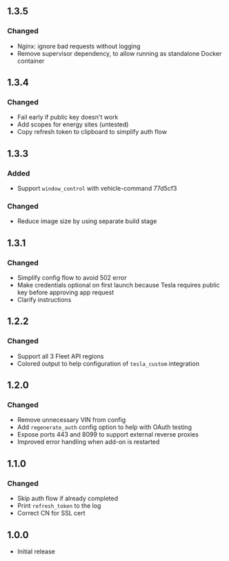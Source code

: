 <!-- https://developers.home-assistant.io/docs/add-ons/presentation#keeping-a-changelog -->

## 1.3.5

### Changed

- Nginx: ignore bad requests without logging
- Remove supervisor dependency, to allow running as standalone Docker container

## 1.3.4

### Changed

- Fail early if public key doesn't work
- Add scopes for energy sites (untested)
- Copy refresh token to clipboard to simplify auth flow

## 1.3.3

### Added

- Support `window_control` with vehicle-command 77d5cf3

### Changed

- Reduce image size by using separate build stage

## 1.3.1

### Changed

- Simplify config flow to avoid 502 error
- Make credentials optional on first launch because Tesla requires public key before approving app request
- Clarify instructions

## 1.2.2

### Changed

- Support all 3 Fleet API regions
- Colored output to help configuration of `tesla_custom` integration

## 1.2.0

### Changed

- Remove unnecessary VIN from config
- Add `regenerate_auth` config option to help with OAuth testing
- Expose ports 443 and 8099 to support external reverse proxies
- Improved error handling when add-on is restarted

## 1.1.0

### Changed

- Skip auth flow if already completed
- Print `refresh_token` to the log
- Correct CN for SSL cert

## 1.0.0

- Initial release
